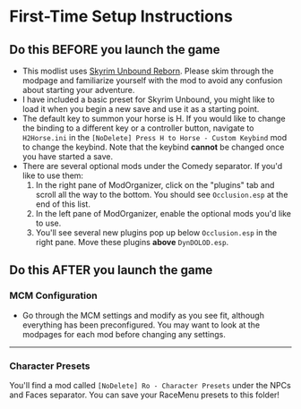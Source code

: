 # First-Time Setup Instructions

## Do this BEFORE you launch the game

- This modlist uses [Skyrim Unbound Reborn](https://www.nexusmods.com/skyrimspecialedition/mods/27962). Please skim through the modpage and familiarize yourself with the mod to avoid any confusion about starting your adventure.
- I have included a basic preset for Skyrim Unbound, you might like to load it when you begin a new save and use it as a starting point.
- The default key to summon your horse is H. If you would like to change the binding to a different key or a controller button, navigate to `H2Horse.ini` in the `[NoDelete] Press H to Horse - Custom Keybind` mod to change the keybind. Note that the keybind **cannot** be changed once you have started a save.
- There are several optional mods under the Comedy separator. If you'd like to use them:
  1. In the right pane of ModOrganizer, click on the "plugins" tab and scroll all the way to the bottom. You should see `Occlusion.esp` at the end of this list.
  2. In the left pane of ModOrganizer, enable the optional mods you'd like to use.
  3. You'll see several new plugins pop up below `Occlusion.esp` in the right pane. Move these plugins **above** `DynDOLOD.esp`.

## Do this AFTER you launch the game

### MCM Configuration

- Go through the MCM settings and modify as you see fit, although everything has been preconfigured. You may want to look at the modpages for each mod before changing any settings.

---

### Character Presets

You'll find a mod called `[NoDelete] Ro - Character Presets` under the NPCs and Faces separator. You can save your RaceMenu presets to this folder!
